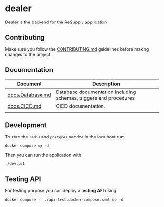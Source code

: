 # dealer
Dealer is the backend for the ReSupply application

## Contributing

Make sure you follow the [CONTRIBUTING.md](CONTRIBUTING.md) guidelines before making changes to the project.

## Documentation

| Document                             | Description                                                  |
| ------------------------------------ | ------------------------------------------------------------ |
| [docs/Database.md](docs/Database.md) | Database documentation including schemas, triggers and procedures |
| [docs/CICD.md](docs/CICD.md)         | CICD documentation.                                          |
|                                      |                                                              |

## Development

To start the `redis` and `postgres` service in the localhost run:

```shell
docker compose up -d
```

Then you can run the application with:

```shell
./dev.ps1
```

## Testing API

For testing purpose you can deploy a **testing API** using:

```shell
docker compose -f ./api-test.docker-compose.yaml up -d
```

